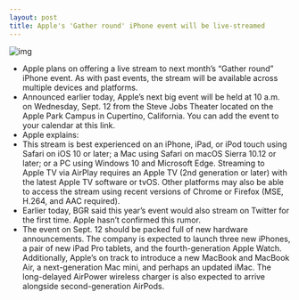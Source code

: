 ```yaml
---
layout: post
title: Apple's 'Gather round' iPhone event will be live-streamed
---
```

![img](http://media.idownloadblog.com/wp-content/uploads/2018/08/Apple-September-2018-event-invitation.jpg)
* Apple plans on offering a live stream to next month’s “Gather round” iPhone event. As with past events, the stream will be available across multiple devices and platforms.
* Announced earlier today, Apple’s next big event will be held at 10 a.m. on Wednesday, Sept. 12 from the Steve Jobs Theater located on the Apple Park Campus in Cupertino, California. You can add the event to your calendar at this link.
* Apple explains:
* This stream is best experienced on an iPhone, iPad, or iPod touch using Safari on iOS 10 or later; a Mac using Safari on macOS Sierra 10.12 or later; or a PC using Windows 10 and Microsoft Edge. Streaming to Apple TV via AirPlay requires an Apple TV (2nd generation or later) with the latest Apple TV software or tvOS. Other platforms may also be able to access the stream using recent versions of Chrome or Firefox (MSE, H.264, and AAC required).
* Earlier today, BGR said this year’s event would also stream on Twitter for the first time. Apple hasn’t confirmed this rumor.
* The event on Sept. 12 should be packed full of new hardware announcements. The company is expected to launch three new iPhones, a pair of new iPad Pro tablets, and the fourth-generation Apple Watch. Additionally, Apple’s on track to introduce a new MacBook and MacBook Air, a next-generation Mac mini, and perhaps an updated iMac. The long-delayed AirPower wireless charger is also expected to arrive alongside second-generation AirPods.

